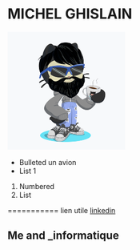 # MICHEL GHISLAIN 
![Image](cat.png) 

- Bulleted  un avion
- List 1

1. Numbered 
2. List

===========
lien utile [linkedin](https://www.linkedin.com/in/ghislain-michel-31b024153/)
## Me and _informatique 


